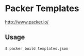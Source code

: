 Packer Templates
================

http://www.packer.io/

Usage
-----

```sh
$ packer build templates.json
```
